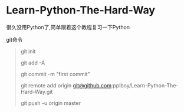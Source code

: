 # Learn-Python-The-Hard-Way
很久没用Python了,简单跟着这个教程复习一下Python

git命令

> git init
>
> git add -A
> 
> git commit -m "first commit"
> 
> git remote add origin git@github.com:pplboy/Learn-Python-The-Hard-Way.git
> 
> git push -u origin master

